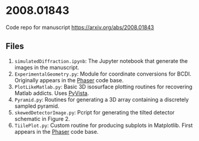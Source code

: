 # 2008.01843
Code repo for manuscript https://arxiv.org/abs/2008.01843

## Files

  1. `simulatedDiffraction.ipynb`: The Jupyter notebook that generate the images in the manuscript.
  1. `ExperimentalGeometry.py`: Module for coordinate conversions for BCDI. Originally appears in the [Phaser](https://git.io/Jk5Ai) code base. 
  1. `PlotLikeMatlab.py`: Basic 3D isosurface plotting routines for recovering Matlab addicts. Uses [PyVista](https://docs.pyvista.org/).
  1. `Pyramid.py`: Routines for generating a 3D array containing a discretely sampled pyramid.
  1. `skewedDetectorImage.py`: Pcript for generating the tilted detector schematic in Figure 2.
  1. `TiilePlot.py`: Custom routine for producing subplots in Matplotlib. First appears in the [Phaser](https://git.io/Jk5Ai) code base.
  
